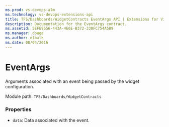 ```yaml
---
ms.prod: vs-devops-alm
ms.technology: vs-devops-extensions-api
title: TFS/Dashboards/WidgetContracts EventArgs API | Extensions for Visual Studio Team Services
description: Documentation for the EventArgs contract.
ms.assetid: 5EFE9556-443A-4E6E-B372-330FC754A589
ms.manager: douge
ms.author: elbatk
ms.date: 08/04/2016
---
```


# EventArgs

Arguments associated with an event being passed by the widget configuration.

Module path: `TFS/Dashboards/WidgetContracts`

### Properties

* `data`: Data associated with the event. 